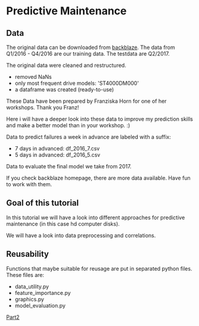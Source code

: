# Predictive Maintenance


## Data 

The original data can be downloaded from [backblaze](https://www.backblaze.com/b2/hard-drive-test-data.html). The data from Q1/2016 - Q4/2016 are our training data. The testdata are Q2/2017.

The original data were cleaned and restructured.

* removed NaNs
* only most frequent drive models: 'ST4000DM000'
* a dataframe was created (ready-to-use)


These Data have been prepared by Franziska Horn for one of her workshops. Thank you Franz!

Here i will have a deeper look into these data to improve my prediction skills and make a better model than in your workshop. :)



Data to predict failures a week in advance are labeled with a suffix:

- 7 days in advanced: df_2016_7.csv
- 5 days in advanced: df_2016_5.csv

Data to evaluate the final model we take from 2017.

If you check backblaze homepage, there are more data available. Have fun to work with them.


## Goal of this tutorial

In this tutorial we will have a look into different approaches for predictive maintenance (in this case hd computer disks).

We will have a look into data preprocessing and correlations. 



## Reusability 

Functions that maybe suitable for reusage are put in separated python files. These files are:

- data_utility.py
- feature_importance.py
- graphics.py
- model_evaluation.py


[Part2](./Readme_part2.md)
